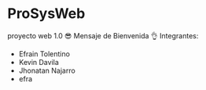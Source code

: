 # ProSysWeb
proyecto web 1.0
😎 Mensaje de Bienvenida 👌
Integrantes:
- Efrain Tolentino
- Kevin Davila
- Jhonatan Najarro
- efra